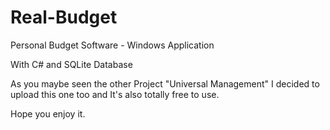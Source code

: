 # Real-Budget
Personal Budget Software - Windows Application

With C# and SQLite Database

As you maybe seen the other Project "Universal Management" I decided to upload this one too and It's also totally free to use.

Hope you enjoy it.
